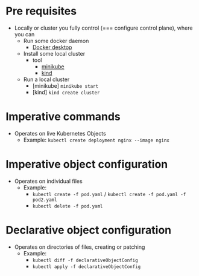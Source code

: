# Pre requisites
* Locally or cluster you fully control (=== configure control plane), where you can
  * Run some docker daemon
    * [Docker desktop](https://www.docker.com/products/docker-desktop/)
  * Install some local cluster
    * tool
      * [minikube](https://minikube.sigs.k8s.io/docs/start/)
      * [kind](https://kind.sigs.k8s.io/)
  * Run a local cluster
    * [minikube]  `minikube start`
    * [kind] `kind create cluster`

# Imperative commands
* Operates on live Kubernetes Objects
  * Example: `kubectl create deployment nginx --image nginx`


# Imperative object configuration
* Operates on individual files
  * Example:
    * `kubectl create -f pod.yaml` / `kubectl create -f pod.yaml -f pod2.yaml` 
    * `kubectl delete -f pod.yaml`


# Declarative object configuration 
* Operates on directories of files, creating or patching
  * Example:
    * `kubectl diff -f declarativeObjectConfig`
    * `kubectl apply -f declarativeObjectConfig`